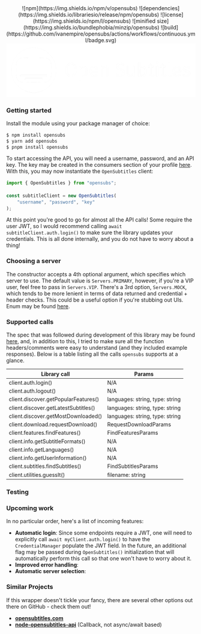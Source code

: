 <div align="center">
![npm](https://img.shields.io/npm/v/opensubs)
![dependencies](https://img.shields.io/librariesio/release/npm/opensubs)
![license](https://img.shields.io/npm/l/opensubs)
![minified size](https://img.shields.io/bundlephobia/minzip/opensubs)
![build](https://github.com/ivanempire/opensubs/actions/workflows/continuous.yml/badge.svg)

<picture>
    <source media="(prefers-color-scheme: dark)" srcset="banner-dark.png" width="800px">
    <source media="(prefers-color-scheme: light)" srcset="banner-light.png" width="800px">
    <img src="banner-light.png" alt="Opensubs banner" width="800px" />
</picture>
</div>

### Getting started
Install the module using your package manager of choice:

```shell
$ npm install opensubs
$ yarn add opensubs
$ pnpm install opensubs
```

To start accessing the API, you will need a username, password, and an API key. The key may be created in the consumers section of your profile [here](https://www.opensubtitles.com/en/consumers). With this, you may now instantiate the `OpenSubtitles` client:

```typescript
import { OpenSubtitles } from "opensubs";

const subtitleClient = new OpenSubtitles(
    "username", "password", "key"
);
```
At this point you're good to go for almost all the API calls! Some require the user JWT, so I would recommend calling `await subtitleClient.auth.login()` to make sure the library updates your credentials. This is all done internally, and you do not have to worry about a thing!

### Choosing a server
The constructor accepts a 4th optional argument, which specifies which server to use. The default value is `Servers.PRIMARY`, however, if you're a VIP user, feel free to pass in `Servers.VIP`. There's a 3rd option, `Servers.MOCK`, which tends to be more lenient in terms of data returned and credential + header checks. This could be a useful option if you're stubbing out UIs. Enum may be found [here](src/constants/Servers.ts).

### Supported calls
The spec that was followed during development of this library may be found [here](https://opensubtitles.stoplight.io/), and, in addition to this, I tried to make sure all the function headers/comments were easy to understand (and they included example responses). Below is a table listing all the calls `opensubs` supports at a glance.

| Library call        | Params                          |
|---------------------|---------------------------------|
| client.auth.login() | N/A                             |
| client.auth.logout() | N/A                             |
| client.discover.getPopularFeatures() | languages: string, type: string |
| client.discover.getLatestSubtitles() | languages: string, type: string |
| client.discover.getMostDownloaded() | languages: string, type: string |
| client.download.requestDownload() | RequestDownloadParams           |
| client.features.findFeatures() | FindFeaturesParams              |
| client.info.getSubtitleFormats()  | N/A                             |
| client.info.getLanguages()  | N/A                             |
| client.info.getUserInformation()  | N/A                             |
| client.subtitles.findSubtitles() | FindSubtitlesParams             |
| client.utilities.guessIt() | filename: string                |


### Testing


### Upcoming work
In no particular order, here's a list of incoming features:

- **Automatic login**: Since some endpoints require a JWT, one will need to explicitly call `await myClient.auth.login()` to have the `CredentialManager` populate the JWT field. In the future, an additional flag may be passed during `OpenSubtitles()` initialization that will automatically perform this call so that one won't have to worry about it.
- **Improved error handling**:
- **Automatic server selection**:

### Similar Projects
If this wrapper doesn't tickle your fancy, there are several other options out there on GitHub - check them out!
- **[opensubtitles.com](https://github.com/vankasteelj/opensubtitles.com)**
- **[node-opensubtitles-api](https://github.com/ka2er/node-opensubtitles-api)** (Callback, not async/await based)